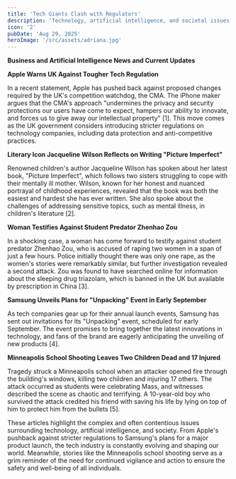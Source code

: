 ```yaml
---
title: 'Tech Giants Clash with Regulators'
description: 'Technology, artificial intelligence, and societal issues shape our world.'
icon: '2'
pubDate: 'Aug 29, 2025'
heroImage: '/src/assets/adriana.jpg'
---
```


**Business and Artificial Intelligence News and Current Updates**

**Apple Warns UK Against Tougher Tech Regulation**

In a recent statement, Apple has pushed back against proposed changes required by the UK's competition watchdog, the CMA. The iPhone maker argues that the CMA's approach "undermines the privacy and security protections our users have come to expect, hampers our ability to innovate, and forces us to give away our intellectual property" [1]. This move comes as the UK government considers introducing stricter regulations on technology companies, including data protection and anti-competitive practices.

**Literary Icon Jacqueline Wilson Reflects on Writing "Picture Imperfect"**

Renowned children's author Jacqueline Wilson has spoken about her latest book, "Picture Imperfect", which follows two sisters struggling to cope with their mentally ill mother. Wilson, known for her honest and nuanced portrayal of childhood experiences, revealed that the book was both the easiest and hardest she has ever written. She also spoke about the challenges of addressing sensitive topics, such as mental illness, in children's literature [2].

**Woman Testifies Against Student Predator Zhenhao Zou**

In a shocking case, a woman has come forward to testify against student predator Zhenhao Zou, who is accused of raping two women in a span of just a few hours. Police initially thought there was only one rape, as the women's stories were remarkably similar, but further investigation revealed a second attack. Zou was found to have searched online for information about the sleeping drug triazolam, which is banned in the UK but available by prescription in China [3].

**Samsung Unveils Plans for "Unpacking" Event in Early September**

As tech companies gear up for their annual launch events, Samsung has sent out invitations for its "Unpacking" event, scheduled for early September. The event promises to bring together the latest innovations in technology, and fans of the brand are eagerly anticipating the unveiling of new products [4].

**Minneapolis School Shooting Leaves Two Children Dead and 17 Injured**

Tragedy struck a Minneapolis school when an attacker opened fire through the building's windows, killing two children and injuring 17 others. The attack occurred as students were celebrating Mass, and witnesses described the scene as chaotic and terrifying. A 10-year-old boy who survived the attack credited his friend with saving his life by lying on top of him to protect him from the bullets [5].

These articles highlight the complex and often contentious issues surrounding technology, artificial intelligence, and society. From Apple's pushback against stricter regulations to Samsung's plans for a major product launch, the tech industry is constantly evolving and shaping our world. Meanwhile, stories like the Minneapolis school shooting serve as a grim reminder of the need for continued vigilance and action to ensure the safety and well-being of all individuals.
